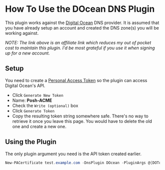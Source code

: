 # How To Use the DOcean DNS Plugin

This plugin works against the [Digital Ocean](https://m.do.co/c/d515942ef761) DNS provider. It is assumed that you have already setup an account and created the DNS zone(s) you will be working against.

*NOTE: The link above is an affiliate link which reduces my out of pocket cost to maintain this plugin. I'd be most grateful if you use it when signing up for a new account.*

## Setup

You need to create a [Personal Access Token](https://cloud.digitalocean.com/settings/api/tokens) so the plugin can access Digital Ocean's API.

- Click `Generate New Token`
- Name: **Posh-ACME**
- Check the `Write (optional)` box
- Click `Generate Token`
- Copy the resulting token string somewhere safe. There's no way to retrieve it once you leave this page. You would have to delete the old one and create a new one.

## Using the Plugin

The only plugin argument you need is the API token created earlier.

```powershell
New-PACertificate test.example.com -DnsPlugin DOcean -PluginArgs @{DOToken='xxxxxxxxxxxxxxxx'}
```
